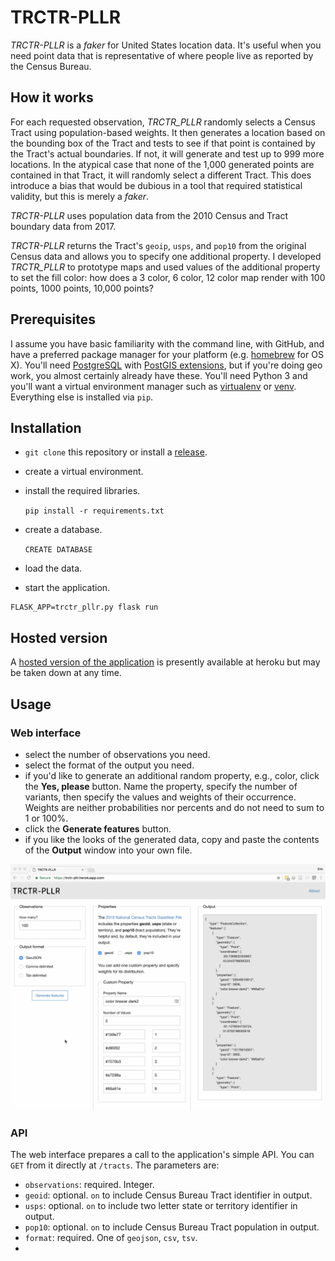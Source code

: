 # TRCTR-PLLR

_TRCTR-PLLR_ is a _faker_ for United States location data. It's useful when you need point data that is representative of where people live as reported by the Census Bureau.


## How it works

For each requested observation, _TRCTR_PLLR_ randomly selects a Census Tract using population-based weights. It then generates a location based on the bounding box of the Tract and tests to see if that point is contained by the Tract's actual boundaries. If not, it will generate and test up to 999 more locations. In the atypical case that none of the 1,000 generated points are contained in that Tract, it will randomly select a different Tract. This does introduce a bias that would be dubious in a tool that required statistical validity, but this is merely a _faker_.

_TRCTR-PLLR_ uses population data from the 2010 Census and Tract boundary data from 2017.

_TRCTR-PLLR_ returns the Tract's `geoip`, `usps`, and `pop10` from the original Census data and allows you to specify one additional property. I developed _TRCTR_PLLR_ to prototype maps and used values of the additional property to set the fill color: how does a 3 color, 6 color, 12 color map render with 100 points, 1000 points, 10,000 points?


## Prerequisites

I assume you have basic familiarity with the command line, with GitHub, and have a preferred package manager for your platform (e.g. [homebrew](https://brew.sh) for OS X). You'll need [PostgreSQL](https://www.postgresql.org/) with [PostGIS extensions](http://postgis.org/), but if you're doing geo work, you almost certainly already have these. You'll need Python 3 and you'll want a virtual environment manager such as [virtualenv](https://virtualenv.pypa.io/en/stable/) or [venv](https://docs.python.org/3/library/venv.html). Everything else is installed via `pip`.


## Installation

* `git clone` this repository or install a [release](https://github.com/erictheise/trctr-pllr/releases).
* create a virtual environment.
* install the required libraries.

  `pip install -r requirements.txt`

* create a database.

  `CREATE DATABASE `

* load the data.

* start the application.

```
FLASK_APP=trctr_pllr.py flask run
```

## Hosted version

A [hosted version of the application](https://trctr-pllr.herokuapp.com/) is presently available at heroku but may be taken down at any time.

## Usage

### Web interface

* select the number of observations you need.
* select the format of the output you need.
* if you'd like to generate an additional random property, e.g., color, click the __Yes, please__ button. Name the property, specify the number of variants, then specify the values and weights of their occurrence. Weights are neither probabilities nor percents and do not need to sum to 1 or 100%.
* click the __Generate features__ button.
* if you like the looks of the generated data, copy and paste the contents of the __Output__ window into your own file.

![Web interface example](https://raw.githubusercontent.com/erictheise/trctr-pllr/master/images/web-interface-example.png)

### API

The web interface prepares a call to the application's simple API. You can `GET` from it directly at `/tracts`. The parameters are:

* `observations`: required. Integer.
* `geoid`: optional. `on` to include Census Bureau Tract identifier in output.
* `usps`: optional. `on` to include two letter state or territory identifier in output.
* `pop10`: optional. `on` to include Census Bureau Tract population in output.
* `format`: required. One of `geojson`, `csv`, `tsv`.
* 
